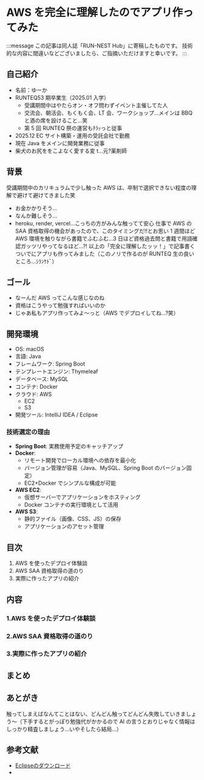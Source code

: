 # AWS を完全に理解したのでアプリ作ってみた

:::message
この記事は同人誌「RUN-NEST Hub」に寄稿したものです。
技術的な内容に間違いなどございましたら、ご指摘いただけますと幸いです。
:::

## 自己紹介

- 名前：ゆーか
- RUNTEQ53 期卒業生（2025.01 入学）
  - 受講期間中はやたらオン・オフ問わずイベント主催してた人
  - 交流会、朝活会、もくもく会、LT 会、ワークショップ...メインは BBQ と酒の席を設けること...笑
  - 第 5 回 RUNTEQ 祭の運営もﾁﾗｯっと従事
- 2025.12 EC サイト構築・運用の受託会社で勤務
- 現在 Java をメインに開発業務に従事
- 柴犬のお尻ををこよなく愛する変 t...元?薬剤師

## 背景

受講期間中のカリキュラムで少し触った AWS は、卒制で選択できない程度の理解で避けて避けてきました笑

- お金かかりそう...
- なんか難しそう...
- heroku, render, vercel...こっちの方がみんな触ってて安心
  仕事で AWS の SAA 資格取得の機会があったので、このタイミングだ!!とお思い 1 週間ほど AWS 環境を触りながら書籍でふむふむ...3 日ほど資格過去問と書籍で用語確認ガッツリやってなるほど...?!
  以上の「完全に理解したッッ！」で記事書くついでにアプリも作ってみました（このノリで作るのが RUNTEQ 生の良いところ...ｼﾗﾝｹﾄﾞ）

## ゴール

- なーんだ AWS ってこんな感じなのね
- 資格はこうやって勉強すればいいのか
- じゃあ私もアプリ作ってみよ〜っと（AWS でデプロイしてね...?笑）

## 開発環境

- OS: macOS
- 言語: Java
- フレームワーク: Spring Boot
- テンプレートエンジン: Thymeleaf
- データベース: MySQL
- コンテナ: Docker
- クラウド: AWS
  - EC2
  - S3
- 開発ツール: IntelliJ IDEA / Eclipse

### 技術選定の理由

- **Spring Boot**: 実務使用予定のキャッチアップ
- **Docker**:
  - リモート開発でローカル環境への依存を最小化
  - バージョン管理が容易（Java、MySQL、Spring Boot のバージョン固定）
  - EC2+Docker でシンプルな構成が可能
- **AWS EC2**:
  - 仮想サーバーでアプリケーションをホスティング
  - Docker コンテナの実行環境として活用
- **AWS S3**:
  - 静的ファイル（画像、CSS、JS）の保存
  - アプリケーションのアセット管理

## 目次

1. AWS を使ったデプロイ体験談
2. AWS SAA 資格取得の道のり
3. 実際に作ったアプリの紹介

## 内容

### 1.AWS を使ったデプロイ体験談

### 2.AWS SAA 資格取得の道のり

### 3.実際に作ったアプリの紹介

## まとめ

## あとがき

触ってしまえばなんてことはない、どんどん触ってどんどん失敗していきましょう〜（下手するとがっぽり勉強代がかかるので AI の言うとおりじゃなく情報はしっかり精査しましょう...いやそしたら結局...）

## 参考文献
- [Eclipseのダウンロード](https://willbrains.jp/index.html#/pleiades_distros2025.html)
- 
